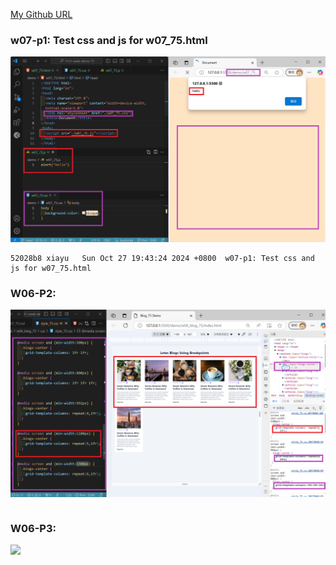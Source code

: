 [My Github URL](https://github.com/xiayu1117/113-sweb-demo-75)

### w07-p1: Test css and js for w07_75.html

![](w07-p1.png)

```
52028b8 xiayu   Sun Oct 27 19:43:24 2024 +0800  w07-p1: Test css and js for w07_75.html
```

### W06-P2:

![](w07-p2.png)

```

```

### W06-P3:

![](w07-p3.png)

```

```
